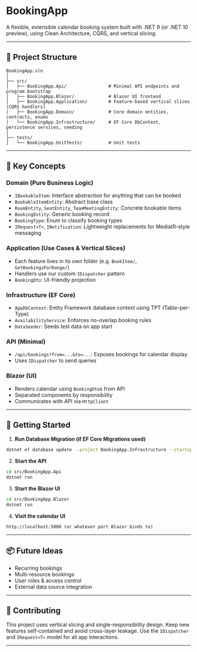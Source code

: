 # BookingApp

A flexible, extensible calendar booking system built with .NET 9 (or .NET 10 preview), using Clean Architecture, CQRS, and vertical slicing.

---

## 📐 Project Structure

```
BookingApp.sln
│
├── src/
│   ├── BookingApp.Api/                # Minimal API endpoints and program bootstrap
│   ├── BookingApp.Blazor/             # Blazor UI frontend
│   ├── BookingApp.Application/        # Feature-based vertical slices (CQRS handlers)
│   ├── BookingApp.Domain/             # Core domain entities, contracts, enums
│   └── BookingApp.Infrastructure/     # EF Core DbContext, persistence services, seeding
│
├── tests/
│   └── BookingApp.UnitTests/          # Unit tests
```

---

## 📁 Key Concepts

### Domain (Pure Business Logic)
- `IBookableItem`: Interface abstraction for anything that can be booked
- `BookableItemEntity`: Abstract base class
- `RoomEntity`, `SeatEntity`, `TeamMeetingEntity`: Concrete bookable items
- `BookingEntity`: Generic booking record
- `BookingType`: Enum to classify booking types
- `IRequest<T>`, `INotification`: Lightweight replacements for MediatR-style messaging

### Application (Use Cases & Vertical Slices)
- Each feature lives in its own folder (e.g. `BookItem/`, `GetBookingsForRange/`)
- Handlers use our custom `IDispatcher` pattern
- `BookingDto`: UI-friendly projection

### Infrastructure (EF Core)
- `AppDbContext`: Entity Framework database context using TPT (Table-per-Type)
- `AvailabilityService`: Enforces no-overlap booking rules
- `DataSeeder`: Seeds test data on app start

### API (Minimal)
- `/api/bookings?from=...&to=...`: Exposes bookings for calendar display
- Uses `IDispatcher` to send queries

### Blazor (UI)
- Renders calendar using `BookingDto`s from API
- Separated components by responsibility
- Communicates with API via `HttpClient`

---

## 🚀 Getting Started

1. **Run Database Migration (if EF Core Migrations used)**
```bash
dotnet ef database update --project BookingApp.Infrastructure --startup-project BookingApp.Api
```

2. **Start the API**
```bash
cd src/BookingApp.Api
dotnet run
```

3. **Start the Blazor UI**
```bash
cd src/BookingApp.Blazor
dotnet run
```

4. **Visit the calendar UI**
```
http://localhost:5000 (or whatever port Blazor binds to)
```

---

## 📦 Future Ideas

- Recurring bookings
- Multi-resource bookings
- User roles & access control
- External data source integration

---

## 🙌 Contributing

This project uses vertical slicing and single-responsibility design. Keep new features self-contained and avoid cross-layer leakage. Use the `IDispatcher` and `IRequest<T>` model for all app interactions.

---
